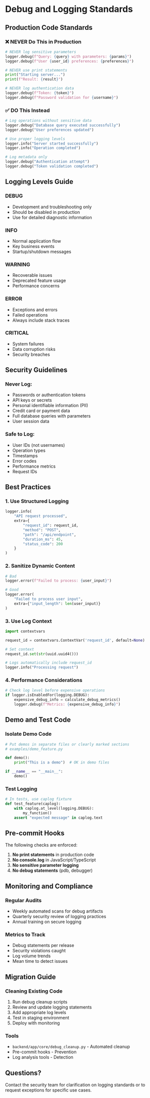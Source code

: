 # Debug and Logging Standards

## Production Code Standards

### ❌ NEVER Do This in Production

```python
# NEVER log sensitive parameters
logger.debug(f"Query: {query} with parameters: {params}")
logger.debug(f"User {user_id} preferences: {preferences}")

# NEVER use print statements
print("Starting server...")
print(f"Result: {result}")

# NEVER log authentication data
logger.debug(f"Token: {token}")
logger.debug(f"Password validation for {username}")
```

### ✅ DO This Instead

```python
# Log operations without sensitive data
logger.debug("Database query executed successfully")
logger.debug("User preferences updated")

# Use proper logging levels
logger.info("Server started successfully")
logger.info("Operation completed")

# Log metadata only
logger.debug("Authentication attempt")
logger.debug("Token validation completed")
```

## Logging Levels Guide

### DEBUG
- Development and troubleshooting only
- Should be disabled in production
- Use for detailed diagnostic information

### INFO
- Normal application flow
- Key business events
- Startup/shutdown messages

### WARNING
- Recoverable issues
- Deprecated feature usage
- Performance concerns

### ERROR
- Exceptions and errors
- Failed operations
- Always include stack traces

### CRITICAL
- System failures
- Data corruption risks
- Security breaches

## Security Guidelines

### Never Log:
- Passwords or authentication tokens
- API keys or secrets
- Personal identifiable information (PII)
- Credit card or payment data
- Full database queries with parameters
- User session data

### Safe to Log:
- User IDs (not usernames)
- Operation types
- Timestamps
- Error codes
- Performance metrics
- Request IDs

## Best Practices

### 1. Use Structured Logging
```python
logger.info(
    "API request processed",
    extra={
        "request_id": request_id,
        "method": "POST",
        "path": "/api/endpoint",
        "duration_ms": 45,
        "status_code": 200
    }
)
```

### 2. Sanitize Dynamic Content
```python
# Bad
logger.error(f"Failed to process: {user_input}")

# Good
logger.error(
    "Failed to process user input",
    extra={"input_length": len(user_input)}
)
```

### 3. Use Log Context
```python
import contextvars

request_id = contextvars.ContextVar('request_id', default=None)

# Set context
request_id.set(str(uuid.uuid4()))

# Logs automatically include request_id
logger.info("Processing request")
```

### 4. Performance Considerations
```python
# Check log level before expensive operations
if logger.isEnabledFor(logging.DEBUG):
    expensive_debug_info = calculate_debug_metrics()
    logger.debug(f"Metrics: {expensive_debug_info}")
```

## Demo and Test Code

### Isolate Demo Code
```python
# Put demos in separate files or clearly marked sections
# examples/demo_feature.py

def demo():
    print("This is a demo")  # OK in demo files

if __name__ == "__main__":
    demo()
```

### Test Logging
```python
# In tests, use caplog fixture
def test_feature(caplog):
    with caplog.at_level(logging.DEBUG):
        my_function()
    assert "expected message" in caplog.text
```

## Pre-commit Hooks

The following checks are enforced:

1. **No print statements** in production code
2. **No console.log** in JavaScript/TypeScript
3. **No sensitive parameter logging**
4. **No debug statements** (pdb, debugger)

## Monitoring and Compliance

### Regular Audits
- Weekly automated scans for debug artifacts
- Quarterly security review of logging practices
- Annual training on secure logging

### Metrics to Track
- Debug statements per release
- Security violations caught
- Log volume trends
- Mean time to detect issues

## Migration Guide

### Cleaning Existing Code
1. Run debug cleanup scripts
2. Review and update logging statements
3. Add appropriate log levels
4. Test in staging environment
5. Deploy with monitoring

### Tools
- `backend/app/core/debug_cleanup.py` - Automated cleanup
- Pre-commit hooks - Prevention
- Log analysis tools - Detection

## Questions?

Contact the security team for clarification on logging standards or to request exceptions for specific use cases.